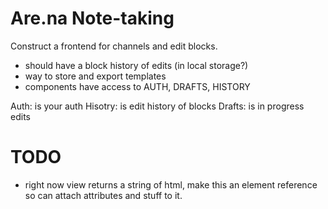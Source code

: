 # Are.na Note-taking

Construct a frontend for channels and edit blocks.

- should have a block history of edits (in local storage?)
- way to store and export templates
- components have access to AUTH, DRAFTS, HISTORY

Auth: is your auth
Hisotry: is edit history of blocks
Drafts: is in progress edits

# TODO

- right now view returns a string of html, make this an element reference so can attach attributes and stuff to it.
